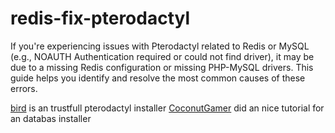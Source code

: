 # redis-fix-pterodactyl
If you're experiencing issues with Pterodactyl related to Redis or MySQL (e.g., NOAUTH Authentication required or could not find driver), it may be due to a missing Redis configuration or missing PHP-MySQL drivers. This guide helps you identify and resolve the most common causes of these errors.

[bird](https://github.com/pterodactyl-installer/pterodactyl-installer) is an trustfull pterodactyl installer
[CoconutGamer](https://github.com/CoconutGamer/How-To-Setup-Database-User) did an nice tutorial for an databas installer
